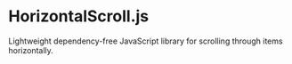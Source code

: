 # HorizontalScroll.js

Lightweight dependency-free JavaScript library for scrolling through items horizontally.
